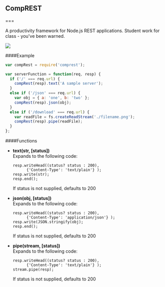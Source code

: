 ## CompREST
===


A productivity framework for Node.js REST applications.  Student work for class - you've been warned.

<img src=https://travis-ci.org/andrewmnelson/0913_framework.svg>

####Example 
~~~javascript
var compRest = require('comprest');

var serverFunction = function(req, resp) {
  if ('/' === req.url) {
    compRest(resp).text('A sample server');
  }
  else if ('/json' === req.url) {
    var obj = { a: 'one', b: 'two' };
    compRest(resp).json(obj);
  }
  else if ('/download' === req.url) {
    var readFile = fs.createReadStream('./filename.png');
    compRest(resp).pipe(readFile);
  }
};
~~~

####Functions

- __text(str, [status])__  
  Expands to the following code:

      resp.writeHead((status? status : 200),  
            {'Content-Type': 'text/plain'} );
      resp.write(str);
      resp.end();

  If status is not supplied, defaults to 200

- __json(obj, [status])__  
  Expands to the following code:

      resp.writeHead((status? status : 200),  
            {'Content-Type': 'application/json'} );
      resp.write(JSON.stringify(obj);
      resp.end();  
  If status is not supplied, defaults to 200

- __pipe(stream, [status])__  
  Expands to the following code:


      resp.writeHead((status? status : 200),  
            {'Content-Type': 'text/plain'} );
      stream.pipe(resp);  
  If status is not supplied, defaults to 200

